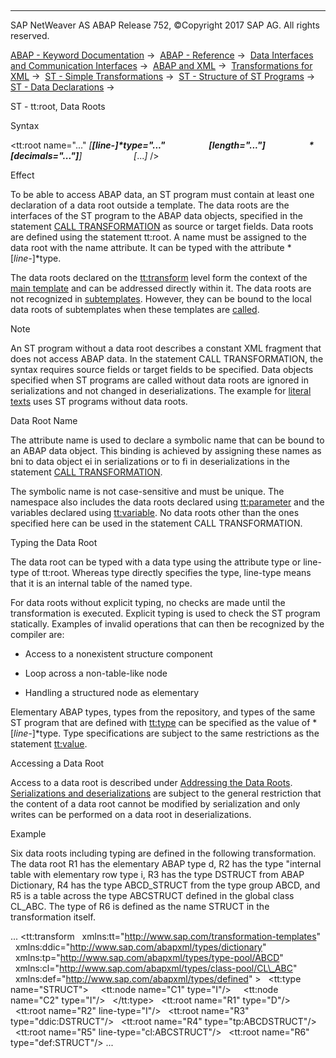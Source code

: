   

* * *

SAP NetWeaver AS ABAP Release 752, ©Copyright 2017 SAP AG. All rights reserved.

[ABAP - Keyword Documentation](https://help.sap.com/doc/abapdocu_752_index_htm/7.52/en-US/abenabap.htm) →  [ABAP - Reference](https://help.sap.com/doc/abapdocu_752_index_htm/7.52/en-US/abenabap_reference.htm) →  [Data Interfaces and Communication Interfaces](https://help.sap.com/doc/abapdocu_752_index_htm/7.52/en-US/abenabap_data_communication.htm) →  [ABAP and XML](https://help.sap.com/doc/abapdocu_752_index_htm/7.52/en-US/abenabap_xml.htm) →  [Transformations for XML](https://help.sap.com/doc/abapdocu_752_index_htm/7.52/en-US/abenabap_xml_trafos.htm) →  [ST - Simple Transformations](https://help.sap.com/doc/abapdocu_752_index_htm/7.52/en-US/abenabap_st.htm) →  [ST - Structure of ST Programs](https://help.sap.com/doc/abapdocu_752_index_htm/7.52/en-US/abenst_programs_structure.htm) →  [ST - Data Declarations](https://help.sap.com/doc/abapdocu_752_index_htm/7.52/en-US/abenst_data_declarations.htm) → 

ST - tt:root, Data Roots

Syntax

<tt:root name="..." *\[**\[*line-*\]*type="..."
                    *\[*length="..."*\]*
                    *\[*decimals="..."*\]**\]*
                    *\[*...*\]* />

Effect

To be able to access ABAP data, an ST program must contain at least one declaration of a data root outside a template. The data roots are the interfaces of the ST program to the ABAP data objects, specified in the statement [CALL TRANSFORMATION](https://help.sap.com/doc/abapdocu_752_index_htm/7.52/en-US/abapcall_transformation.htm) as source or target fields. Data roots are defined using the statement tt:root. A name must be assigned to the data root with the name attribute. It can be typed with the attribute *\[*line-*\]*type.

The data roots declared on the [tt:transform](https://help.sap.com/doc/abapdocu_752_index_htm/7.52/en-US/abenst_tt_transform.htm) level form the context of the [main template](https://help.sap.com/doc/abapdocu_752_index_htm/7.52/en-US/abenst_tt_template_main.htm) and can be addressed directly within it. The data roots are not recognized in [subtemplates](https://help.sap.com/doc/abapdocu_752_index_htm/7.52/en-US/abenst_tt_template_sub.htm). However, they can be bound to the local data roots of subtemplates when these templates are [called](https://help.sap.com/doc/abapdocu_752_index_htm/7.52/en-US/abenst_tt_apply.htm).

Note

An ST program without a data root describes a constant XML fragment that does not access ABAP data. In the statement CALL TRANSFORMATION, the syntax requires source fields or target fields to be specified. Data objects specified when ST programs are called without data roots are ignored in serializations and not changed in deserializations. The example for [literal texts](https://help.sap.com/doc/abapdocu_752_index_htm/7.52/en-US/abenst_tt_text.htm) uses ST programs without data roots.

Data Root Name

The attribute name is used to declare a symbolic name that can be bound to an ABAP data object. This binding is achieved by assigning these names as bni to data object ei in serializations or to fi in deserializations in the statement [CALL TRANSFORMATION](https://help.sap.com/doc/abapdocu_752_index_htm/7.52/en-US/abapcall_transformation.htm).

The symbolic name is not case-sensitive and must be unique. The namespace also includes the data roots declared using [tt:parameter](https://help.sap.com/doc/abapdocu_752_index_htm/7.52/en-US/abenst_tt_parameter.htm) and the variables declared using [tt:variable](https://help.sap.com/doc/abapdocu_752_index_htm/7.52/en-US/abenst_tt_variable.htm). No data roots other than the ones specified here can be used in the statement CALL TRANSFORMATION.

Typing the Data Root

The data root can be typed with a data type using the attribute type or line-type of tt:root. Whereas type directly specifies the type, line-type means that it is an internal table of the named type.

For data roots without explicit typing, no checks are made until the transformation is executed. Explicit typing is used to check the ST program statically. Examples of invalid operations that can then be recognized by the compiler are:

-   Access to a nonexistent structure component

-   Loop across a non-table-like node

-   Handling a structured node as elementary

Elementary ABAP types, types from the repository, and types of the same ST program that are defined with [tt:type](https://help.sap.com/doc/abapdocu_752_index_htm/7.52/en-US/abenst_tt_type.htm) can be specified as the value of *\[*line-*\]*type. Type specifications are subject to the same restrictions as the statement [tt:value](https://help.sap.com/doc/abapdocu_752_index_htm/7.52/en-US/abenst_tt_type.htm).

Accessing a Data Root

Access to a data root is described under [Addressing the Data Roots](https://help.sap.com/doc/abapdocu_752_index_htm/7.52/en-US/abenst_addressing_root_node.htm). [Serializations and deserializations](https://help.sap.com/doc/abapdocu_752_index_htm/7.52/en-US/abenst_serial_deserial.htm) are subject to the general restriction that the content of a data root cannot be modified by serialization and only writes can be performed on a data root in deserializations.

Example

Six data roots including typing are defined in the following transformation. The data root R1 has the elementary ABAP type d, R2 has the type "internal table with elementary row type i, R3 has the type DSTRUCT from ABAP Dictionary, R4 has the type ABCD\_STRUCT from the type group ABCD, and R5 is a table across the type ABCSTRUCT defined in the global class CL\_ABC. The type of R6 is defined as the name STRUCT in the transformation itself.

...
<tt:transform
  xmlns:tt="http://www.sap.com/transformation-templates"
  xmlns:ddic="http://www.sap.com/abapxml/types/dictionary"
  xmlns:tp="http://www.sap.com/abapxml/types/type-pool/ABCD"
  xmlns:cl="http://www.sap.com/abapxml/types/class-pool/CL\_ABC"
  xmlns:def="http://www.sap.com/abapxml/types/defined" >
  <tt:type name="STRUCT">
    <tt:node name="C1" type="I"/>
    <tt:node name="C2" type="I"/>
  </tt:type>
  <tt:root name="R1" type="D"/>
  <tt:root name="R2" line-type="I"/>
  <tt:root name="R3" type="ddic:DSTRUCT"/>
  <tt:root name="R4" type="tp:ABCDSTRUCT"/>
  <tt:root name="R5" line-type="cl:ABCSTRUCT"/>
  <tt:root name="R6" type="def:STRUCT"/>
...